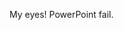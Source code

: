 <!--
id: 2157744856
link: http://kevinisom.info/post/2157744856/my-eyes-powerpoint-fail
slug: my-eyes-powerpoint-fail
date: Fri Dec 10 2010 10:38:19 GMT+1300 (NZDT)
raw: {"blog_name":"kevinisom","id":2157744856,"post_url":"http://kevinisom.info/post/2157744856/my-eyes-powerpoint-fail","slug":"my-eyes-powerpoint-fail","type":"text","date":"2010-12-09 21:38:19 GMT","timestamp":1291930699,"state":"published","format":"html","reblog_key":"Lyezadnj","tags":[],"short_url":"http://tmblr.co/Zw68Yy20d9BO","highlighted":[],"feed_item":"http://twitter.com/kev_nz/statuses/12972358633525248","from_feed_id":650289,"note_count":0,"title":null,"body":"<p>My eyes! PowerPoint fail.</p>"}
publish: 2010-12-010
tags: 
title: null
-->


My eyes! PowerPoint fail.


